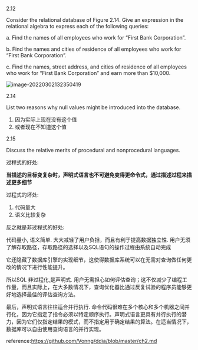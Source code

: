 2.12



Consider the relational database of Figure 2.14. Give an expression in the relational algebra to express each of the following queries: 

a. Find the names of all employees who work for “First Bank Corporation”. 

b. Find the names and cities of residence of all employees who work for “First Bank Corporation”. 

c. Find the names, street address, and cities of residence of all employees who work for “First Bank Corporation” and earn more than $10,000.

![image-20220302132350419](C:\Users\12638\AppData\Roaming\Typora\typora-user-images\image-20220302132350419.png)

2.14

List two reasons why null values might be introduced into the database.

1. 因为实际上现在没有这个值
2. 或者现在不知道这个值



2.15

Discuss the relative merits of procedural and nonprocedural languages.

过程式的好处:

**当描述的目标变复杂时，声明式语言也不可避免变得更命令式，通过描述过程来描述更多细节**

过程式的坏处:

1. 代码量大
2. 语义比较复杂

反之就是非过程式的好处:

代码量小, 语义简单. 大大减轻了用户负担，而且有利于提高数据独立性. 用户无须了解存取路径，存取路径的选择以及SQL语句的操作过程由系统自动完成

它还隐藏了数据库引擎的实现细节，这使得数据库系统可以在无需对查询做任何更改的情况下进行性能提升。

所以SQL 非过程化,是声明式.  用户无需担心如何评估查询；这不仅减少了编程工作量，而且实际上，在大多数情况下，查询优化器比通过反复试验的程序员能够更好地选择最佳的评估查询方法。

最后，声明式语言往往适合并行执行. 命令代码很难在多个核心和多个机器之间并行化，因为它指定了指令必须以特定顺序执行。声明式语言更具有并行执行的潜力，因为它们仅指定结果的模式，而不指定用于确定结果的算法。在适当情况下，数据库可以自由使用查询语言的并行实现。



reference:https://github.com/Vonng/ddia/blob/master/ch2.md 